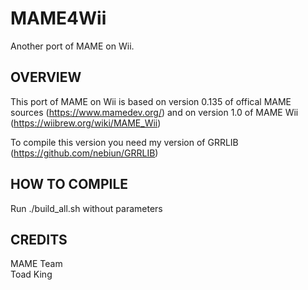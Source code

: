 # MAME4Wii
Another port of MAME on Wii.

## OVERVIEW
This port of MAME on Wii is based on version 0.135 of offical MAME sources (<https://www.mamedev.org/>) 
and on version 1.0 of MAME Wii (<https://wiibrew.org/wiki/MAME_Wii>)

To compile this version you need my version of GRRLIB (<https://github.com/nebiun/GRRLIB>)

## HOW TO COMPILE
Run ./build_all.sh without parameters


## CREDITS
MAME Team<br>
Toad King

